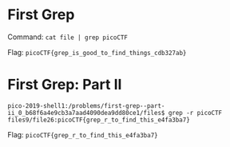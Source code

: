 # First Grep

Command: `cat file | grep picoCTF`

Flag: `picoCTF{grep_is_good_to_find_things_cdb327ab}`

# First Grep: Part II

```
pico-2019-shell1:/problems/first-grep--part-ii_0_b68f6a4e9cb3a7aad4090dea9dd80ce1/files$ grep -r picoCTF
files9/file26:picoCTF{grep_r_to_find_this_e4fa3ba7}
```

Flag: `picoCTF{grep_r_to_find_this_e4fa3ba7}`